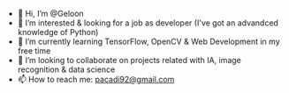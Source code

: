 - 👋 Hi, I’m @Geloon
- 👀 I’m interested & looking for a job as developer (I've got an advandced knowledge of Python)
- 🌱 I’m currently learning TensorFlow, OpenCV & Web Development in my free time
- 💞️ I’m looking to collaborate on projects related with IA, image recognition & data science
- 📫 How to reach me: pacadi92@gmail.com

<!---
Geloon/Geloon is a ✨ special ✨ repository because its `README.md` (this file) appears on your GitHub profile.
You can click the Preview link to take a look at your changes.
--->
